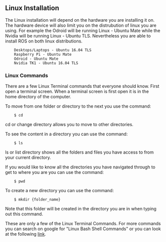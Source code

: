 ## Linux Installation

The Linux installation will depend on the hardware you are installing it on. The hardware device will also limit you on the distrubution of linux you are using. For example the Odroid will be running Linux - Ubuntu Mate while the Nvidia will be running Linux - Ubuntu TLS. Nevertheless you are able to install ROS on both linux distributions.

		Desktops/Laptops - Ubuntu 16.04 TLS
		Raspberry Pi - Ubuntu Mate
		Odroid - Ubuntu Mate
		Nvidia TK1 - Ubuntu 16.04 TLS

### Linux Commands

There are a few Linux Terminal commands that everyone should know. First open a terminal screen. When a terminal screen is first open it is in the home directory of the computer.

To move from one folder or directory to the next you use the command:

		$ cd

cd or change directory allows you to move to other directories.

To see the content in a directory you can use the command:

		$ ls

ls or list directory shows all the folders and files you have access to from your current directory.

If you would like to know all the directories you have navigated through to get to where you are you can use the command:

		$ pwd

To create a new directory you can use the command:

		$ mkdir {folder_name}

Note that this folder will be created in the directory you are in when typing out this command.

These are only a few of the Linux Terminal Commands. For more commands you can search on google for "Linux Bash Shell Commands" or you can look at the following [link](https://learncodethehardway.org/unix/bash_cheat_sheet.pdf).